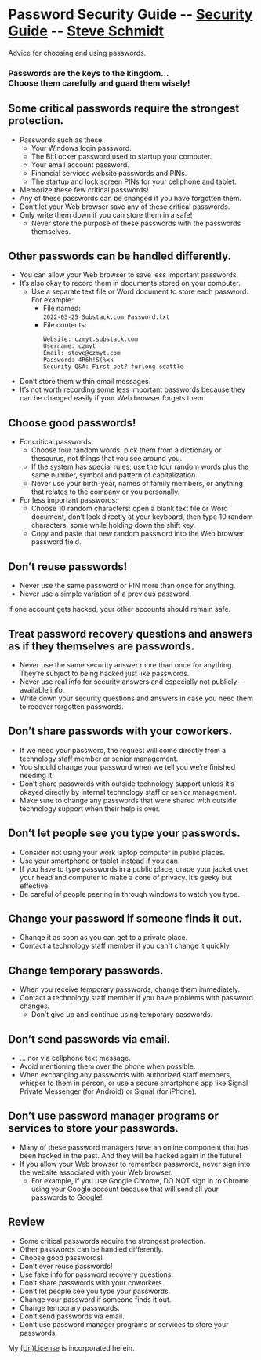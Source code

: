 
# Password Security Guide -- [Security Guide](..) -- [Steve Schmidt](/)
Advice for choosing and using passwords.

<h3>Passwords are the keys to the kingdom...<br />
Choose them carefully and guard them wisely!</h3>

## Some critical passwords require the strongest protection.
- Passwords such as these:
  - Your Windows login password.
  - The BitLocker password used to startup your computer.
  - Your email account password.
  - Financial services website passwords and PINs.
  - The startup and lock screen PINs for your cellphone and tablet.
- Memorize these few critical passwords!
- Any of these passwords can be changed if you have forgotten them.
- Don’t let your Web browser save any of these critical passwords.
- Only write them down if you can store them in a safe!
  - Never store the purpose of these passwords with the passwords themselves.

## Other passwords can be handled differently.
- You can allow your Web browser to save less important passwords.
- It’s also okay to record them in documents stored on your computer.
  - Use a separate text file or Word document to store each password. For example:
    - File named:
      <br />
      `2022-03-25 Substack.com Password.txt`
    - File contents:
      ```text
      Website: czmyt.substack.com
      Username: czmyt
      Email: steve@czmyt.com
      Password: 4R6h!S(%xk
      Security Q&A: First pet? furlong seattle
      ```
- Don’t store them within email messages.
- It’s not worth recording some less important passwords because they can be changed easily if your Web browser forgets them.

## Choose good passwords!
- For critical passwords:
	- Choose four random words: pick them from a dictionary or thesaurus, not things that you see around you.
	- If the system has special rules, use the four random words plus the same number, symbol and pattern of capitalization.
	- Never use your birth-year, names of family members, or anything that relates to the company or you personally.
- For less important passwords:
	- Choose 10 random characters: open a blank text file or Word document, don’t look directly at your keyboard, then type 10 random characters, some while holding down the shift key.
	- Copy and paste that new random password into the Web browser password field.

## Don’t reuse passwords!

- Never use the same password or PIN more than once for anything.
- Never use a simple variation of a previous password.

If one account gets hacked, your other accounts should remain safe.

## Treat password recovery questions and answers as if they themselves are passwords.

- Never use the same security answer more than once for anything. They’re subject to being hacked just like passwords.
- Never use real info for security answers and especially not publicly-available info.
- Write down your security questions and answers in case you need them to recover forgotten passwords.

## Don’t share passwords with your coworkers.

- If we need your password, the request will come directly from a technology staff member or senior management.
- You should change your password when we tell you we’re finished needing it.
- Don’t share passwords with outside technology support unless it’s okayed directly by internal technology staff or senior management.
- Make sure to change any passwords that were shared with outside technology support when their help is over.

## Don’t let people see you type your passwords.

- Consider not using your work laptop computer in public places.
- Use your smartphone or tablet instead if you can.
- If you have to type passwords in a public place, drape your jacket over your head and computer to make a cone of privacy. It’s geeky but effective.
- Be careful of people peering in through windows to watch you type.

## Change your password if someone finds it out.

- Change it as soon as you can get to a private place.
- Contact a technology staff member if you can't change it quickly.

## Change temporary passwords.

- When you receive temporary passwords, change them immediately.
- Contact a technology staff member if you have problems with password changes.
	- Don’t give up and continue using temporary passwords.

## Don’t send passwords via email.

- ... nor via cellphone text message.
- Avoid mentioning them over the phone when possible.
- When exchanging any passwords with authorized staff members, whisper to them in person, or use a secure smartphone app like Signal Private Messenger (for Android) or Signal (for iPhone).

## Don’t use password manager programs or services to store your passwords.

- Many of these password managers have an online component that has been hacked in the past. And they will be hacked again in the future!
- If you allow your Web browser to remember passwords, never sign into the website associated with your Web browser.
	- For example, if you use Google Chrome, DO NOT sign in to Chrome using your Google account because that will send all your passwords to Google!

## Review

- Some critical passwords require the strongest protection.
- Other passwords can be handled differently.
- Choose good passwords!
- Don’t ever reuse passwords!
- Use fake info for password recovery questions.
- Don’t share passwords with your coworkers.
- Don’t let people see you type your passwords.
- Change your password if someone finds it out.
- Change temporary passwords.
- Don’t send passwords via email.
- Don’t use password manager programs or services to store your passwords.

My [(Un)License](/UNLICENSE) is incorporated herein.
